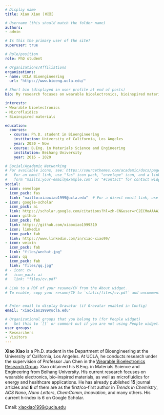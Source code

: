 ```yaml
---
# Display name
title: Xiao Xiao (肖潇)

# Username (this should match the folder name)
authors:
- admin

# Is this the primary user of the site?
superuser: true

# Role/position
role: PhD student

# Organizations/Affiliations
organizations:
- name: UCLA Bioengineering
  url: "https://www.bioeng.ucla.edu/"

# Short bio (displayed in user profile at end of posts)
bio: My research focuses on wearable bioelectronics, bioinspired materials, as well as nanotechnology for energy and healthcare applications.

interests:
- Wearable bioelectronics
- Microfluidics
- Bioinspired materials

education:
  courses:
  - course: Ph.D. student in Bioengineering
    institution: University of California, Los Angeles
    year: 2020 ~ Now
  - course: B.Eng. in Materials Science and Engineering
    institution: Beihang University
    year: 2016 ~ 2020

# Social/Academic Networking
# For available icons, see: https://sourcethemes.com/academic/docs/page-builder/#icons
#   For an email link, use "fas" icon pack, "envelope" icon, and a link in the
#   form "mailto:your-email@example.com" or "#contact" for contact widget.
social:
- icon: envelope
  icon_pack: fas
  link: "mailto:xiaoxiao1999@ucla.edu"  # For a direct email link, use "mailto:test@example.org".
- icon: google-scholar
  icon_pack: ai
  link: https://scholar.google.com/citations?hl=zh-CN&user=rC2ECMoAAAAJ
- icon: github
  icon_pack: fab
  link: https://github.com/xiaoxiao1999319
- icon: linkedin
  icon_pack: fab
  link: https://www.linkedin.com/in/xiao-xiao99/
- icon: weixin
  icon_pack: fab
  link: "files/wechat.jpg"
- icon: qq
  icon_pack: fab
  link: "files/qq.jpg"
# - icon: cv
#   icon_pack: ai
#   link: "files/cv.pdf"
  
# Link to a PDF of your resume/CV from the About widget.
# To enable, copy your resume/CV to `static/files/cv.pdf` and uncomment the lines below.


# Enter email to display Gravatar (if Gravatar enabled in Config)
email: "xiaoxiao1999@ucla.edu"

# Organizational groups that you belong to (for People widget)
#   Set this to `[]` or comment out if you are not using People widget.
user_groups:
- Researchers
- Visitors
---
```


**Xiao Xiao** is a Ph.D. student in the Department of Bioengineering at the University of California, Los Angeles. At UCLA, he conducts research under the supervision of Professor Jun Chen in the [Wearable Bioelectronics Research Group](https://www.junchenlab.com). Xiao obtained his B.Eng. in Materials Science and Engineering from Beihang University. His current research focuses on wearable electronics, bio-inspired materials, as well as microfluidics for energy and healthcare applications. He has already published **15** journal articles and **8** of them are as the first/co-first author in *Trends in Chemistry*, *ACS Nano*, *Nano Letters*, *ChemComm*, *Innovation*, and many others. His current h-index is 6 on Google Scholar.

Email: xiaoxiao1999@ucla.edu
